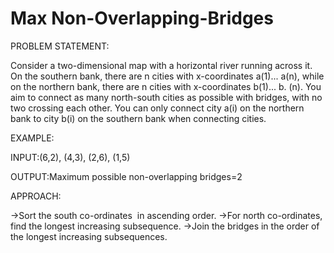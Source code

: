 # Max Non-Overlapping-Bridges

PROBLEM STATEMENT:

Consider a two-dimensional map with a horizontal river running across it. On the southern bank, there are n cities with x-coordinates a(1)... a(n), while on the northern bank, there are n cities with x-coordinates b(1)... b. (n). You aim to connect as many north-south cities as possible with bridges, with no two crossing each other. You can only connect city a(i) on the northern bank to city b(i) on the southern bank when connecting cities.

EXAMPLE:

INPUT:(6,2), (4,3), (2,6), (1,5)

OUTPUT:Maximum possible non-overlapping bridges=2

APPROACH:

->Sort the south co-ordinates  in ascending order.
->For north co-ordinates, find the longest increasing subsequence.
->Join the bridges in the order of the longest increasing subsequences.
